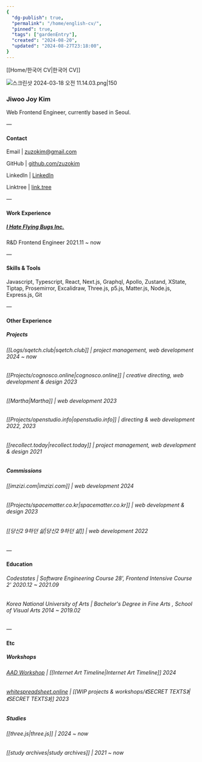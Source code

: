 ```yaml
---
{
  "dg-publish": true,
  "permalink": "/home/english-cv/",
  "pinned": true,
  "tags": ["gardenEntry"],
  "created": "2024-08-20",
  "updated": "2024-08-27T23:18:00",
}
---
```


[[Home/한국어 CV\|한국어 CV]]

![스크린샷 2024-03-18 오전 11.14.03.png|150](/img/user/%EC%8A%A4%ED%81%AC%EB%A6%B0%EC%83%B7%202024-03-18%20%EC%98%A4%EC%A0%84%2011.14.03.png)

### __Jiwoo Joy Kim__

Web Frontend Engineer, currently based in Seoul.

—

#### __Contact__

Email | zuzokim@gmail.com

GitHub | [github.com/zuzokim](https://github.com/zuzokim)

LinkedIn | [LinkedIn](https://www.linkedin.com/in/%EC%A7%80%EC%9A%B0-%EA%B9%80-635921206?utm_source=share&utm_campaign=share_via&utm_content=profile&utm_medium=ios_app)

Linktree | [link.tree](https://linktr.ee/zuzokim)

—

#### __Work Experience__

##### [I Hate Flying Bugs Inc.](https://www.ihateflyingbugs.com/en/main-en/)

R&D Frontend Engineer 2021.11 ~ now

—

#### __Skills & Tools__

Javascript, Typescript, React, Next.js, Graphql, Apollo, Zustand, XState, Tiptap, Prosemirror, Excalidraw, Three.js, p5.js, Matter.js, Node.js, Express.js, Git

—

#### __Other Experience__

##### _Projects_

###### [[Logs/sqetch.club\|sqetch.club]] | project management, web development 2024 ~ now

###### [[Projects/cognosco.online\|cognosco.online]] | creative directing, web development & design 2023

###### [[Martha\|Martha]] | web development 2023

###### [[Projects/openstudio.info\|openstudio.info]] | directing & web development 2022, 2023

###### [[recollect.today\|recollect.today]] | project management, web development & design 2021

##### _Commissions_

###### [[imzizi.com\|imzizi.com]] | web development 2024

###### [[Projects/spacematter.co.kr\|spacematter.co.kr]] | web development & design 2023

###### [[당신2 9하던 삶\|당신2 9하던 삶]] | web development 2022

—

#### __Education__

###### Codestates | Software Engineering Course 28', Frontend Intensive Course 2' 2020.12 ~ 2021.09

###### Korea National University of Arts | Bachelor's Degree in Fine Arts , School of Visual Arts 2014 ~ 2019.02

—

#### __Etc__

##### _Workshops_

###### [AAD Workshop](https://artsactsdays.kr/product/8540/) | [[Internet Art Timeline\|Internet Art Timeline]] 2024

###### [whitespreadsheet.online](https://whitespreadsheet.online) | [[WIP projects & workshops/《SECRET TEXTS》\|《SECRET TEXTS》]] 2023

##### _Studies_

###### [[three.js\|three.js]] | 2024 ~ now

###### [[study archives\|study archives]] | 2021 ~ now






